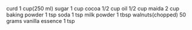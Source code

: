 curd                1 cup(250 ml)
sugar               1 cup
cocoa               1/2 cup
oil                 1/2 cup
maida               2 cup
baking powder       1 tsp
soda                1 tsp
milk powder         1 tbsp
walnuts(chopped)    50 grams
vanilla essence     1 tsp